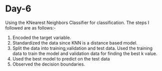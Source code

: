 # Day-6

Using the KNearest Neighbors Classifier for classification.
The steps I followed are as follows:-
1. Encoded the target variable.
2. Standardized the data since KNN is a distance based model.
3. Split the data into training,validation and test data. Used the training data to train the model and validation data for finding the best k value.
4. Used the best model to predict on the test  data
5. Observed the decision boundaries.
